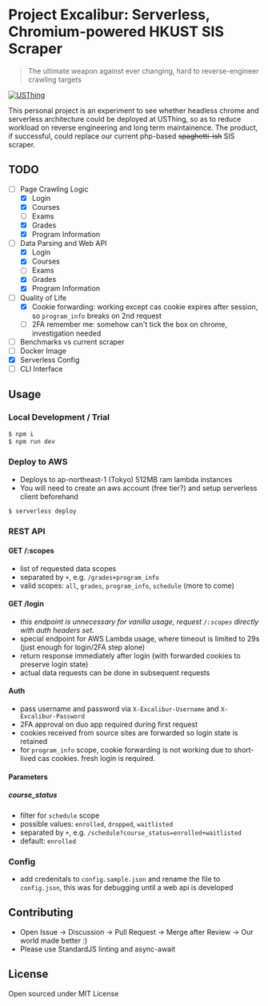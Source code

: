 # Project Excalibur: Serverless, Chromium-powered HKUST SIS Scraper
> The ultimate weapon against ever changing, hard to reverse-engineer crawling targets

[![USThing](https://badgen.net/badge/%E2%99%A5/USThing/blue)](https://github.com/USThing)

This personal project is an experiment to see whether headless chrome and serverless architecture could be deployed at USThing, so as to reduce workload on reverse engineering and long term maintainence. The product, if successful, could replace our current php-based ~~spaghetti-ish~~ SIS scraper. 

## TODO
- [ ] Page Crawling Logic
  - [x] Login
  - [x] Courses
  - [ ] Exams
  - [x] Grades
  - [x] Program Information
- [ ] Data Parsing and Web API
  - [x] Login
  - [x] Courses
  - [ ] Exams
  - [x] Grades
  - [x] Program Information
- [ ] Quality of Life
  - [x] Cookie forwarding: working except cas cookie expires after session, so `program_info` breaks on 2nd request
  - [ ] 2FA remember me: somehow can't tick the box on chrome, investigation needed
- [ ] Benchmarks vs current scraper
- [ ] Docker Image
- [x] Serverless Config
- [ ] CLI Interface

## Usage
### Local Development / Trial
```sh
$ npm i
$ npm run dev
```
### Deploy to AWS
- Deploys to ap-northeast-1 (Tokyo) 512MB ram lambda instances
- You will need to create an aws account (free tier?) and setup serverless client beforehand
```sh
$ serverless deploy
```

### REST API
#### GET /:scopes
- list of requested data scopes
- separated by `+`, e.g. `/grades+program_info`
- valid scopes: `all`, `grades`, `program_info`, `schedule` (more to come)
#### GET /login
- *this endpoint is unnecessary for vanilla usage, request `/:scopes` directly with auth headers set.*
- special endpoint for AWS Lambda usage, where timeout is limited to 29s (just enough for login/2FA step alone)
- return response immediately after login (with forwarded cookies to preserve login state)
- actual data requests can be done in subsequent requests
#### Auth
- pass username and password via `X-Excalibur-Username` and `X-Excalibur-Password`
- 2FA approval on duo app required during first request
- cookies received from source sites are forwarded so login state is retained
- for `program_info` scope, cookie forwarding is not working due to short-lived cas cookies. fresh login is required.
#### Parameters
##### course_status
- filter for `schedule` scope
- possible values: `enrolled`, `dropped`, `waitlisted`
- separated by `+`, e.g. `/schedule?course_status=enrolled+waitlisted`
- default: `enrolled`

### Config
- add credenitals to `config.sample.json` and rename the file to `config.json`, this was for debugging until a web api is developed

## Contributing
- Open Issue -> Discussion -> Pull Request -> Merge after Review -> Our world made better :)
- Please use StandardJS linting and async-await

## License
Open sourced under MIT License
